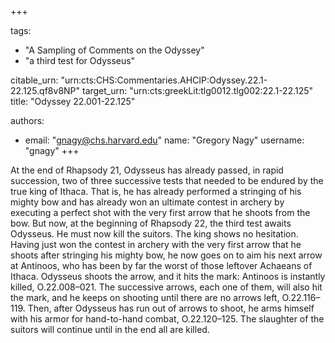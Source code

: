 +++

tags:
- "A Sampling of Comments on the Odyssey"
- "a third test for Odysseus"

citable_urn: "urn:cts:CHS:Commentaries.AHCIP:Odyssey.22.1-22.125.qf8v8NP"
target_urn: "urn:cts:greekLit:tlg0012.tlg002:22.1-22.125"
title: "Odyssey 22.001-22.125"

authors:
- email: "gnagy@chs.harvard.edu"
  name: "Gregory Nagy"
  username: "gnagy"
+++

<p>At the end of Rhapsody 21, Odysseus has already passed, in rapid succession, two of three successive tests that needed to be endured by the true king of Ithaca. That is, he has already performed a stringing of his mighty bow and has already won an ultimate contest in archery by executing a perfect shot with the very first arrow that he shoots from the bow. But now, at the beginning of Rhapsody 22, the third test awaits Odysseus. He must now kill the suitors. The king shows no hesitation. Having just won the contest in archery with the very first arrow that he shoots after stringing his mighty bow, he now goes on to aim his next arrow at Antinoos, who has been by far the worst of those leftover Achaeans of Ithaca. Odysseus shoots the arrow, and it hits the mark: Antinoos is instantly killed, O.22.008–021. The successive arrows, each one of them, will also hit the mark, and he keeps on shooting until there are no arrows left, O.22.116–119. Then, after Odysseus has run out of arrows to shoot, he arms himself with his armor for hand-to-hand combat, O.22.120–125. The slaughter of the suitors will continue until in the end all are killed. </p>